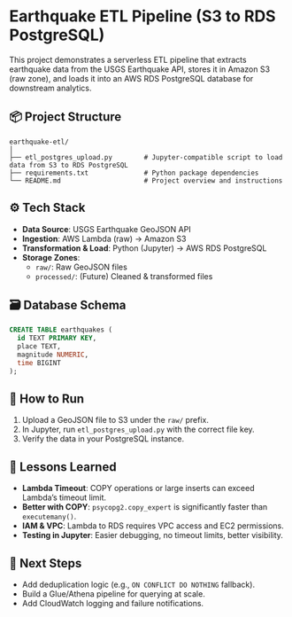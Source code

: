# Earthquake ETL Pipeline (S3 to RDS PostgreSQL)

This project demonstrates a serverless ETL pipeline that extracts earthquake data from the USGS Earthquake API, stores it in Amazon S3 (raw zone), and loads it into an AWS RDS PostgreSQL database for downstream analytics.

## 📦 Project Structure

```
earthquake-etl/
│
├── etl_postgres_upload.py        # Jupyter-compatible script to load data from S3 to RDS PostgreSQL
├── requirements.txt              # Python package dependencies
└── README.md                     # Project overview and instructions
```

## ⚙️ Tech Stack

- **Data Source**: USGS Earthquake GeoJSON API
- **Ingestion**: AWS Lambda (raw) → Amazon S3
- **Transformation & Load**: Python (Jupyter) → AWS RDS PostgreSQL
- **Storage Zones**: 
  - `raw/`: Raw GeoJSON files
  - `processed/`: (Future) Cleaned & transformed files

## 🗃️ Database Schema

```sql
CREATE TABLE earthquakes (
  id TEXT PRIMARY KEY,
  place TEXT,
  magnitude NUMERIC,
  time BIGINT
);
```

## 🚀 How to Run

1. Upload a GeoJSON file to S3 under the `raw/` prefix.
2. In Jupyter, run `etl_postgres_upload.py` with the correct file key.
3. Verify the data in your PostgreSQL instance.

## 🧠 Lessons Learned

- **Lambda Timeout**: COPY operations or large inserts can exceed Lambda’s timeout limit.
- **Better with COPY**: `psycopg2.copy_expert` is significantly faster than `executemany()`.
- **IAM & VPC**: Lambda to RDS requires VPC access and EC2 permissions.
- **Testing in Jupyter**: Easier debugging, no timeout limits, better visibility.

## 📌 Next Steps

- Add deduplication logic (e.g., `ON CONFLICT DO NOTHING` fallback).
- Build a Glue/Athena pipeline for querying at scale.
- Add CloudWatch logging and failure notifications.
